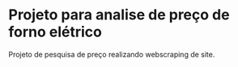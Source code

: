# Projeto para analise de preço de forno elétrico

Projeto de pesquisa de preço realizando webscraping de site.